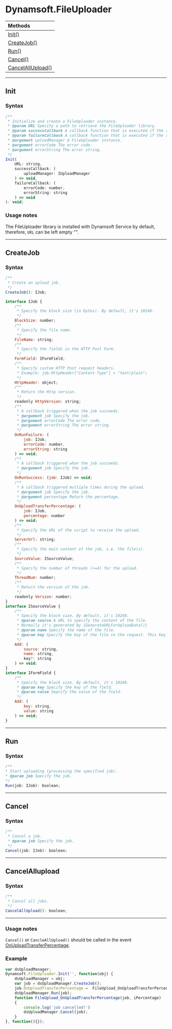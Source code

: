 <script src="https://www.dynamsoft.com/assets/js/jquery.dynamsoft.header.js?showSearch=false&host=www.dynamsoft.com"></script>
# Dynamsoft.FileUploader

| Methods |
|:-|
| [Init()](#init) |
| [CreateJob()](#createjob) |
| [Run()](#run) |
| [Cancel()](#cancel) |
| [CancelAllUpload()](#cancelallupload) |

---

## Init

### Syntax

```javascript
/**
 * Initialize and create a FileUploader instance.
 * @param URL Specify a path to retrieve the FileUploader library.
 * @param successCallback A callback function that is executed if the request succeeds.
 * @param failureCallback A callback function that is executed if the request fails.
 * @argument uploadManager A FileUploader instance.
 * @argument errorCode The error code.
 * @argument errorString The error string.
 */
Init(
    URL: string,
    successCallback: (
        uploadManager: IUploadManager
    ) => void,
    failureCallback: (
        errorCode: number,
        errorString: string
    ) => void
): void;
```

### Usage notes

The FileUploader library is installed with Dynamsoft Service by default, therefore, `URL` can be left empty "".

---

## CreateJob

### Syntax

```javascript
/**
 * Create an upload job.
 */
CreateJob(): IJob;

interface IJob {
    /**
     * Specify the block size (in bytes). By default, it's 10240.
     */
    BlockSize: number;
    /**
     * Specify the file name.
     */
    FileName: string;
    /**
     * Specify the fields in the HTTP Post Form.
     */
    FormField: IFormField;
    /**
     * Specify custom HTTP Post request headers.
     * Example: job.HttpHeader["Content-Type"] = "text/plain";
     */
    HttpHeader: object;
    /**
     * Return the Http version.
     */
    readonly HttpVersion: string;
    /**
     * A callback triggered when the job succeeds.
     * @argument job Specify the job.
     * @argument errorCode The error code.
     * @argument errorString The error string.
     */
    OnRunFailure: (
        job: IJob,
        errorCode: number,
        errorString: string
    ) => void;
    /**
     * A callback triggered when the job succeeds.
     * @argument job Specify the job.
     */
    OnRunSuccess: (job: IJob) => void;
    /**
     * A callback triggered multiple times during the upload.
     * @argument job Specify the job.
     * @argument percentage Return the percentage.
     */
    OnUploadTransferPercentage: (
        job: IJob,
        percentage: number
    ) => void;
    /**
     * Specify the URL of the script to receive the upload.
     */
    ServerUrl: string;
    /**
     * Specify the main content of the job, i.e. the file(s).
     */
    SourceValue: ISourceValue;
    /**
     * Specify the number of threads (<=4) for the upload.
     */
    ThreadNum: number;
    /**
     * Return the version of the job.
     */
    readonly Version: number;
}
interface ISourceValue {
    /**
     * Specify the block size. By default, it's 10240.
     * @param source A URL to specify the content of the file.
     * Normally it's generated by {GenerateURLForUploadData()}
     * @param name Specify the name of the file.
     * @param key Specify the key of the file in the request. This key can be used to retrieve the file content in server-side scripts.
     */
    Add: (
        source: string,
        name: string,
        key?: string
    ) => void;
}
interface IFormField {
    /**
     * Specify the block size. By default, it's 10240.
     * @param key Specify the key of the field.
     * @param value Sepcify the value of the field.
     */
    Add: (
        key: string,
        value: string
    ) => void;
}
```

---

## Run
### Syntax

```javascript
/**
* Start uploading (processing the specified job).
* @param job Specify the job.
*/
Run(job: IJob): boolean;
```

---

## Cancel
### Syntax

```javascript
/**
 * Cancel a job.
 * @param job Specify the job.
 */
Cancel(job: IJob): boolean;
```

---

## CancelAllupload
### Syntax

```javascript
/**
 * Cancel all jobs.
 */
CancelAllUpload(): boolean;
```

---
### Usage notes

`Cancel()` or `CancleAllUpload()` should be called in the event [OnUploadTransferPercentage](#onuploadtransferpercentage).

### Example

```javascript
var dsUploadManager; 
Dynamsoft.FileUploader.Init('', function(obj) { 
    dsUploadManager = obj;
    var job = dsUploadManager.CreateJob();
    job.OnUploadTransferPercentage =  FileUpload_OnUploadTransferPercentage;
    dsUploadManager.Run(job);
    function FileUpload_OnUploadTransferPercentage(job, iPercentage)
    {    
        console.log('job cancelled!')
        dsUploadManager.Cancel(job);
    }
}, function(){});
```